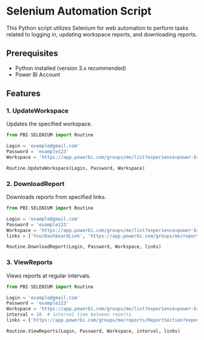 # Selenium Automation Script

This Python script utilizes Selenium for web automation to perform tasks related to logging in, updating workspace reports, and downloading reports.

## Prerequisites

- Python installed (version 3.x recommended)
- Power BI Account

## Features

### 1. UpdateWorkspace
Updates the specified workspace.

```python
from PBI-SELENIUM import Routine 

Login = 'example@gmail.com'
Password = 'example123'
Workspace = 'https://app.powerbi.com/groups/me/list?experience=power-bi'

Routine.UpdateWorkspace(Login, Password, Workspace)
```

### 2. DownloadReport
Downloads reports from specified links.

```python
from PBI-SELENIUM import Routine 

Login = 'example@gmail.com'
Password = 'example123'
Workspace = 'https://app.powerbi.com/groups/me/list?experience=power-bi'
links = ['YourDashboardLink', 'https://app.powerbi.com/groups/me/reports/ReportSection?experience=power-bi']

Routine.DownloadReport(Login, Password, Workspace, links)
```

### 3. ViewReports
Views reports at regular intervals.

```python
from PBI-SELENIUM import Routine 

Login = 'example@gmail.com'
Password = 'example123'
Workspace = 'https://app.powerbi.com/groups/me/list?experience=power-bi'
interval = 10  # interval time between reports
links = ['https://app.powerbi.com/groups/me/reports/ReportSection?experience=power-bi']

Routine.ViewReports(Login, Password, Workspace, interval, links)
```

